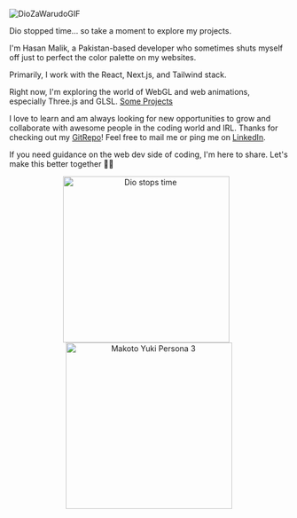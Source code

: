 ![DioZaWarudoGIF](https://github.com/user-attachments/assets/7af08b9b-6c5d-4fbc-b7e0-0d0e786079e5)


Dio stopped time… so take a moment to explore my projects.

I'm Hasan Malik, a Pakistan-based developer who sometimes shuts myself off just to perfect the color palette on my websites.  
  
Primarily, I work with the React, Next.js, and Tailwind stack.  
  
Right now, I'm exploring the world of WebGL and web animations, especially Three.js and GLSL. [Some Projects](https://www.youtube.com/@HasanMal1k)

I love to learn and am always looking for new opportunities to grow and collaborate with awesome people in the coding world and IRL. Thanks for checking out my [GitRepo](https://github.com/HasanMal1k)! Feel free to mail me or ping me on [LinkedIn](https://www.linkedin.com/in/hasan-mal1k/).  

If you need guidance on the web dev side of coding, I'm here to share. Let's make this better together 🌟✨

<div align="center">
  <img src="https://github.com/user-attachments/assets/ae70db68-9e88-4553-ad94-1288afa60b78" width="300" alt="Dio stops time" style="margin-right: 10px;">
  <img src="https://github.com/user-attachments/assets/0f33f067-705f-4719-bd6e-c1324029c10c" width="300" alt="Makoto Yuki Persona 3">
</div>

<!--
I'm Hasan Malik, a Pakistan-based developer who sometimes shuts myself off just to perfect the color palette on my websites.  
  
Primarily, I work with the React, Next.js, and Tailwind stack.  
  
Right now, I'm exploring the world of WebGL and web animations, especially Three.js and GLSL. [Some Projects](https://www.youtube.com/@HasanMal1k)

I love to learn and am always looking for new opportunities to grow and collaborate with awesome people in the coding world and IRL. Thanks for checking out my [GitRepo](https://github.com/HasanMal1k)! Feel free to mail me or ping me on [LinkedIn](https://www.linkedin.com/in/hasan-mal1k/).  

If you need guidance on the web dev side of coding, I'm here to share. Let's make this better together 🌟✨
<!--
**HasanMal1k/HasanMal1k** is a ✨ _special_ ✨ repository because its `README.md` (this file) appears on your GitHub profile.

Here are some ideas to get you started:

- 🔭 I’m currently working on ...
- 🌱 I’m currently learning ...
- 👯 I’m looking to collaborate on ...
- 🤔 I’m looking for help with ...
- 💬 Ask me about ...
- 📫 How to reach me: ...
- 😄 Pronouns: ...
- ⚡ Fun fact: ...
-->
